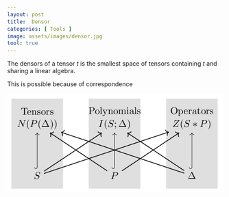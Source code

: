 ```yaml
---
layout: post
title:  Densor
categories: [ Tools ]
image: assets/images/densor.jpg
tool: true
---
```


The densors of a tensor $t$ is the smallest space of tensors containing $t$
and sharing a linear algebra.

This is possible because of correspondence

![Correspondence](/assets/images/correspondence.jpg)

